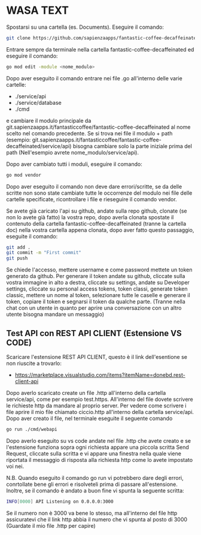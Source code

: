 # WASA TEXT

Spostarsi su una cartella (es. Documents). Eseguire il comando: 
```bash 
git clone https://github.com/sapienzaapps/fantastic-coffee-decaffeinated.git
```

Entrare sempre da terminale nella cartella fantastic-coffee-decaffeinated ed eseguire il comando:
```bash
go mod edit -module <nome_modulo>
```
Dopo aver eseguito il comando entrare nei file .go all'interno delle varie cartelle: 
- ./service/api 
- ./service/database
- ./cmd

e cambiare il modulo principale da git.sapienzaapps.it/fantasticcoffee/fantastic-coffee-decaffeinated al nome scelto nel comando 
precedente. Se si trova nei file il modulo + path (esempio: git.sapienzaapps.it/fantasticcoffee/fantastic-coffee-decaffeinated/service/api) bisogna cambiare solo la parte iniziale prima del path (Nell'esempio avrete nome_modulo/service/api).

Dopo aver cambiato tutti i moduli, eseguire il comando:
```bash
go mod vendor 
```
Dopo aver eseguito il comando non deve dare errori/scritte, se da delle scritte non sono state cambiate tutte le occorrenze del modulo nei file delle cartelle specificate, ricontrollare i file e rieseguire il comando vendor. 

Se avete già caricato l'api su github, andate sulla repo github, clonate (se non lo avete già fatto) la vostra repo, dopo averla clonata spostate il contenuto della cartella fantastic-coffee-decaffeinated (tranne la cartella doc) nella vostra cartella appena clonata, dopo aver fatto questo passaggio, eseguite il comando:
```bash
git add .
git commit -m "First commit"
git push
```

Se chiede l'accesso, mettere username e come password mettete un token generato da github. Per generare il token andate su github, cliccate sulla vostra immagine in alto a destra, cliccate su settings, andate su Developer settings, cliccate su personal access tokens, token classi, generate token classic, mettere un nome al token, selezionare tutte le caselle e generare il token, copiare il token e segnarsi il token da qualche parte. (Tranne nella chat con un utente in quanto per aprire una conversazione con un altro utente bisogna mandare un messaggio)

## Test API con REST API CLIENT (Estensione VS CODE)

Scaricare l'estensione REST API CLIENT, questo è il link dell'esentione se non riuscite a trovarlo:
- https://marketplace.visualstudio.com/items?itemName=donebd.rest-client-api

Dopo averlo scaricato create un file .http all'interno della cartella service/api, come per esempio test.https. All'interno del file 
dovete scrivere le richieste http da mandare al proprio server. Per vedere come scrivere i file aprire il mio file chiamato ciccio.http all'interno della cartella service/api.
Dopo aver creato il file, nel terminale eseguite il seguente comando 
```bash
go run ./cmd/webapi
```
Dopo averlo eseguito su vs code andate nel file .http che avete creato e se l'estensione funziona sopra ogni richiesta appare una 
piccola scritta Send Request, cliccate sulla scritta e vi appare una finestra nella quale viene riportata il messaggio di risposta alla richiesta http come lo avete impostato voi nei.

N.B. Quando eseguito il comando go run vi potrebbero dare degli errori, conrtollate bene gli errori e risolveteli prima di passare all'estensione. Inoltre, se il comando è andato a buon fine vi spunta la seguente scritta:
```bash
INFO[0000] API Listening on 0.0.0.0:3000
```
Se il numero non è 3000 va bene lo stesso, ma all'interno del file http assicuratevi che il link http abbia il numero che vi spunta al posto di 3000 (Guardate il mio file .http per capire)
